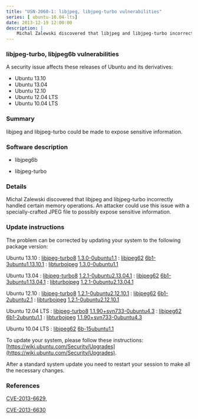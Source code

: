 ```yaml
---
title: "USN-2060-1: libjpeg, libjpeg-turbo vulnerabilities"
series: [ ubuntu-10.04-lts]
date: 2013-12-19 12:00:00
description: |
    Michal Zalewski discovered that libjpeg and libjpeg-turbo incorrectly handled certain memory operations. An attacker could use this issue with a specially-crafted JPEG file to possibly expose sensitive information. 
--- 
```

 
### libjpeg-turbo, libjpeg6b vulnerabilities

A security issue affects these releases of Ubuntu and its derivatives:

* Ubuntu 13.10
* Ubuntu 13.04
* Ubuntu 12.10
* Ubuntu 12.04 LTS
* Ubuntu 10.04 LTS

### Summary

libjpeg and libjpeg-turbo could be made to expose sensitive information. 

### Software description

* libjpeg6b 

* libjpeg-turbo 

### Details

Michal Zalewski discovered that libjpeg and libjpeg-turbo incorrectly handled certain memory operations. An attacker could use this issue with a specially-crafted JPEG file to possibly expose sensitive information. 

### Update instructions

The problem can be corrected by updating your system to the following package version:

Ubuntu 13.10
 : [libjpeg-turbo8](https://launchpad.net/ubuntu/+source/libjpeg-turbo) <span> [1.3.0-0ubuntu1.1](https://launchpad.net/ubuntu/+source/libjpeg-turbo/1.3.0-0ubuntu1.1) </span> 
 : [libjpeg62](https://launchpad.net/ubuntu/+source/libjpeg6b) <span> [6b1-3ubuntu1.13.10.1](https://launchpad.net/ubuntu/+source/libjpeg6b/6b1-3ubuntu1.13.10.1) </span> 
 : [libturbojpeg](https://launchpad.net/ubuntu/+source/libjpeg-turbo) <span> [1.3.0-0ubuntu1.1](https://launchpad.net/ubuntu/+source/libjpeg-turbo/1.3.0-0ubuntu1.1) </span> 

Ubuntu 13.04
 : [libjpeg-turbo8](https://launchpad.net/ubuntu/+source/libjpeg-turbo) <span> [1.2.1-0ubuntu2.13.04.1](https://launchpad.net/ubuntu/+source/libjpeg-turbo/1.2.1-0ubuntu2.13.04.1) </span> 
 : [libjpeg62](https://launchpad.net/ubuntu/+source/libjpeg6b) <span> [6b1-3ubuntu1.13.04.1](https://launchpad.net/ubuntu/+source/libjpeg6b/6b1-3ubuntu1.13.04.1) </span> 
 : [libturbojpeg](https://launchpad.net/ubuntu/+source/libjpeg-turbo) <span> [1.2.1-0ubuntu2.13.04.1](https://launchpad.net/ubuntu/+source/libjpeg-turbo/1.2.1-0ubuntu2.13.04.1) </span> 

Ubuntu 12.10
 : [libjpeg-turbo8](https://launchpad.net/ubuntu/+source/libjpeg-turbo) <span> [1.2.1-0ubuntu2.12.10.1](https://launchpad.net/ubuntu/+source/libjpeg-turbo/1.2.1-0ubuntu2.12.10.1) </span> 
 : [libjpeg62](https://launchpad.net/ubuntu/+source/libjpeg6b) <span> [6b1-2ubuntu2.1](https://launchpad.net/ubuntu/+source/libjpeg6b/6b1-2ubuntu2.1) </span> 
 : [libturbojpeg](https://launchpad.net/ubuntu/+source/libjpeg-turbo) <span> [1.2.1-0ubuntu2.12.10.1](https://launchpad.net/ubuntu/+source/libjpeg-turbo/1.2.1-0ubuntu2.12.10.1) </span> 

Ubuntu 12.04 LTS
 : [libjpeg-turbo8](https://launchpad.net/ubuntu/+source/libjpeg-turbo) <span> [1.1.90+svn733-0ubuntu4.3](https://launchpad.net/ubuntu/+source/libjpeg-turbo/1.1.90+svn733-0ubuntu4.3) </span> 
 : [libjpeg62](https://launchpad.net/ubuntu/+source/libjpeg6b) <span> [6b1-2ubuntu1.1](https://launchpad.net/ubuntu/+source/libjpeg6b/6b1-2ubuntu1.1) </span> 
 : [libturbojpeg](https://launchpad.net/ubuntu/+source/libjpeg-turbo) <span> [1.1.90+svn733-0ubuntu4.3](https://launchpad.net/ubuntu/+source/libjpeg-turbo/1.1.90+svn733-0ubuntu4.3) </span> 

Ubuntu 10.04 LTS
 : [libjpeg62](https://launchpad.net/ubuntu/+source/libjpeg6b) <span> [6b-15ubuntu1.1](https://launchpad.net/ubuntu/+source/libjpeg6b/6b-15ubuntu1.1) </span> 

To update your system, please follow these instructions: [https://wiki.ubuntu.com/Security/Upgrades](https://wiki.ubuntu.com/Security/Upgrades).

After a standard system update you need to restart your session to make all the necessary changes. 

### References

 [CVE-2013-6629](http://people.ubuntu.com/~ubuntu-security/cve/CVE-2013-6629), 

 [CVE-2013-6630](http://people.ubuntu.com/~ubuntu-security/cve/CVE-2013-6630)
 
